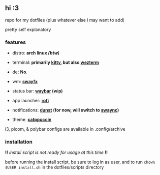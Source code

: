 ## hi :3

repo for my dotfiles (plus whatever else i may want to add)

pretty self explanatory

### features

- distro: **arch linux *(btw)***

- terminal: **primarily [kitty](https://github.com/kovidgoyal/kitty), but also [wezterm](https://github.com/wez/wezterm)**

- de: **No.**

- wm: **[swayfx](https://github.com/WillPower3309/swayfx)**

- status bar: **[waybar](https://github.com/Alexays/Waybar) (wip)**

- app launcher: **[rofi](https://github.com/davatorium/rofi)**

- notifications: **[dunst](https://github.com/dunst-project/dunst) (for now, will switch to [swaync](https://github.com/ErikReider/SwayNotificationCenter))**

- theme: **[catppuccin](https://github.com/catppuccin/)**

i3, picom, & polybar configs are available in .config/archive

### installation

**!!** *install script is not ready for usage at this time* **!!**

before running the install script, be sure to log in as user, and to run `chown $USER install.sh` in the dotfiles/scripts directory
